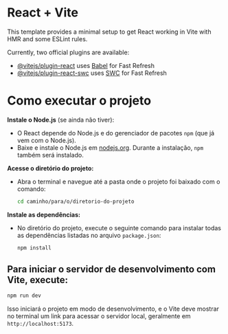 # React + Vite

This template provides a minimal setup to get React working in Vite with HMR and some ESLint rules.

Currently, two official plugins are available:

- [@vitejs/plugin-react](https://github.com/vitejs/vite-plugin-react/blob/main/packages/plugin-react/README.md) uses [Babel](https://babeljs.io/) for Fast Refresh
- [@vitejs/plugin-react-swc](https://github.com/vitejs/vite-plugin-react-swc) uses [SWC](https://swc.rs/) for Fast Refresh

# Como executar o projeto

**Instale o Node.js** (se ainda não tiver):

- O React depende do Node.js e do gerenciador de pacotes `npm` (que já vem com o Node.js).
- Baixe e instale o Node.js em [nodejs.org](https://nodejs.org/). Durante a instalação, `npm` também será instalado.

**Acesse o diretório do projeto:**

- Abra o terminal e navegue até a pasta onde o projeto foi baixado com o comando:
  ```bash
  cd caminho/para/o/diretorio-do-projeto
  ```

**Instale as dependências:**

- No diretório do projeto, execute o seguinte comando para instalar todas as dependências listadas no arquivo `package.json`:
  ```bash
  npm install
  ```

## Para iniciar o servidor de desenvolvimento com Vite, execute:

```bash
npm run dev
```

Isso iniciará o projeto em modo de desenvolvimento, e o Vite deve mostrar no terminal um link para acessar o servidor local, geralmente em `http://localhost:5173`.
